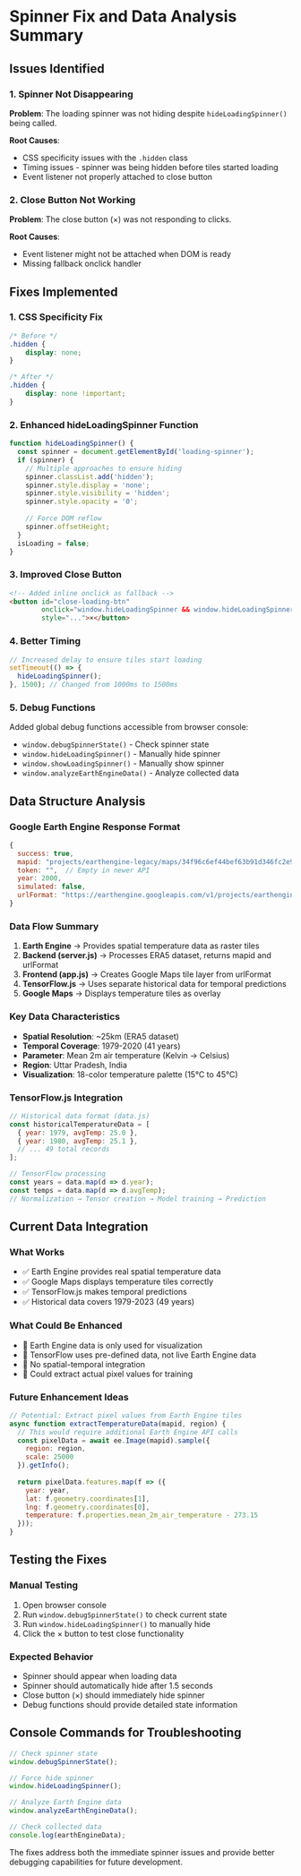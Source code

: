 # Spinner Fix and Data Analysis Summary

## Issues Identified

### 1. Spinner Not Disappearing
**Problem**: The loading spinner was not hiding despite `hideLoadingSpinner()` being called.

**Root Causes**:
- CSS specificity issues with the `.hidden` class
- Timing issues - spinner was being hidden before tiles started loading
- Event listener not properly attached to close button

### 2. Close Button Not Working
**Problem**: The close button (×) was not responding to clicks.

**Root Causes**:
- Event listener might not be attached when DOM is ready
- Missing fallback onclick handler

## Fixes Implemented

### 1. CSS Specificity Fix
```css
/* Before */
.hidden {
    display: none;
}

/* After */
.hidden {
    display: none !important;
}
```

### 2. Enhanced hideLoadingSpinner Function
```javascript
function hideLoadingSpinner() {
  const spinner = document.getElementById('loading-spinner');
  if (spinner) {
    // Multiple approaches to ensure hiding
    spinner.classList.add('hidden');
    spinner.style.display = 'none';
    spinner.style.visibility = 'hidden';
    spinner.style.opacity = '0';
    
    // Force DOM reflow
    spinner.offsetHeight;
  }
  isLoading = false;
}
```

### 3. Improved Close Button
```html
<!-- Added inline onclick as fallback -->
<button id="close-loading-btn" 
        onclick="window.hideLoadingSpinner && window.hideLoadingSpinner()"
        style="...">×</button>
```

### 4. Better Timing
```javascript
// Increased delay to ensure tiles start loading
setTimeout(() => {
  hideLoadingSpinner();
}, 1500); // Changed from 1000ms to 1500ms
```

### 5. Debug Functions
Added global debug functions accessible from browser console:
- `window.debugSpinnerState()` - Check spinner state
- `window.hideLoadingSpinner()` - Manually hide spinner
- `window.showLoadingSpinner()` - Manually show spinner
- `window.analyzeEarthEngineData()` - Analyze collected data

## Data Structure Analysis

### Google Earth Engine Response Format
```javascript
{
  success: true,
  mapid: "projects/earthengine-legacy/maps/34f96c6ef44bef63b91d346fc2e9f7a0-81167b504c34a3dd48720dfb2f2ce348",
  token: "",  // Empty in newer API
  year: 2000,
  simulated: false,
  urlFormat: "https://earthengine.googleapis.com/v1/projects/earthengine-legacy/maps/{mapid}/tiles/{z}/{x}/{y}"
}
```

### Data Flow Summary
1. **Earth Engine** → Provides spatial temperature data as raster tiles
2. **Backend (server.js)** → Processes ERA5 dataset, returns mapid and urlFormat
3. **Frontend (app.js)** → Creates Google Maps tile layer from urlFormat
4. **TensorFlow.js** → Uses separate historical data for temporal predictions
5. **Google Maps** → Displays temperature tiles as overlay

### Key Data Characteristics
- **Spatial Resolution**: ~25km (ERA5 dataset)
- **Temporal Coverage**: 1979-2020 (41 years)
- **Parameter**: Mean 2m air temperature (Kelvin → Celsius)
- **Region**: Uttar Pradesh, India
- **Visualization**: 18-color temperature palette (15°C to 45°C)

### TensorFlow.js Integration
```javascript
// Historical data format (data.js)
const historicalTemperatureData = [
  { year: 1979, avgTemp: 25.0 },
  { year: 1980, avgTemp: 25.1 },
  // ... 49 total records
];

// TensorFlow processing
const years = data.map(d => d.year);
const temps = data.map(d => d.avgTemp);
// Normalization → Tensor creation → Model training → Prediction
```

## Current Data Integration

### What Works
- ✅ Earth Engine provides real spatial temperature data
- ✅ Google Maps displays temperature tiles correctly
- ✅ TensorFlow.js makes temporal predictions
- ✅ Historical data covers 1979-2023 (49 years)

### What Could Be Enhanced
- 🔄 Earth Engine data is only used for visualization
- 🔄 TensorFlow uses pre-defined data, not live Earth Engine data
- 🔄 No spatial-temporal integration
- 🔄 Could extract actual pixel values for training

### Future Enhancement Ideas
```javascript
// Potential: Extract pixel values from Earth Engine tiles
async function extractTemperatureData(mapid, region) {
  // This would require additional Earth Engine API calls
  const pixelData = await ee.Image(mapid).sample({
    region: region,
    scale: 25000
  }).getInfo();
  
  return pixelData.features.map(f => ({
    year: year,
    lat: f.geometry.coordinates[1],
    lng: f.geometry.coordinates[0],
    temperature: f.properties.mean_2m_air_temperature - 273.15
  }));
}
```

## Testing the Fixes

### Manual Testing
1. Open browser console
2. Run `window.debugSpinnerState()` to check current state
3. Run `window.hideLoadingSpinner()` to manually hide
4. Click the × button to test close functionality

### Expected Behavior
- Spinner should appear when loading data
- Spinner should automatically hide after 1.5 seconds
- Close button (×) should immediately hide spinner
- Debug functions should provide detailed state information

## Console Commands for Troubleshooting
```javascript
// Check spinner state
window.debugSpinnerState();

// Force hide spinner
window.hideLoadingSpinner();

// Analyze Earth Engine data
window.analyzeEarthEngineData();

// Check collected data
console.log(earthEngineData);
```

The fixes address both the immediate spinner issues and provide better debugging capabilities for future development.